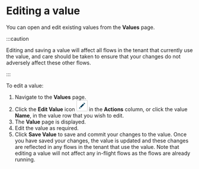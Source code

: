 # Editing a value

<head>
  <meta name="guidename" content="Flow"/>
  <meta name="context" content="GUID-fdf5c84e-efa5-4ea6-9095-324c205598f2"/>
</head>


You can open and edit existing values from the **Values** page.

:::caution

Editing and saving a value will affect all flows in the tenant that currently use the value, and care should be taken to ensure that your changes do not adversely affect these other flows.

:::

To edit a value:

1.  Navigate to the **Values** page.
2.  Click the **Edit Value** icon ![Edit Value](../Images/img-flo-Action_Edit_a0e2bcdc-d94b-42f5-b937-3affc6881fda.png) in the **Actions** column, or click the value **Name**, in the value row that you wish to edit.
3.  The **Value** page is displayed.
4.  Edit the value as required.
5.  Click **Save Value** to save and commit your changes to the value. Once you have saved your changes, the value is updated and these changes are reflected in any flows in the tenant that use the value. Note that editing a value will not affect any in-flight flows as the flows are already running.